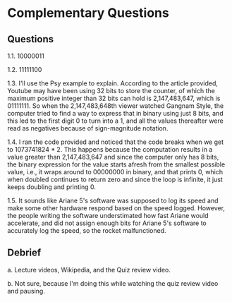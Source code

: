 # Complementary Questions

## Questions

1.1. 10000011

1.2. 11111100

1.3. I'll use the Psy example to explain. According to the article provided, Youtube may have been using 32 bits to store the
     counter, of which the maximum positive integer than 32 bits can hold is 2,147,483,647, which is 01111111.
     So when the 2,147,483,648th viewer watched Gangnam Style, the computer tried to find a way to express that in binary using
     just 8 bits, and this led to the first digit 0 to turn into a 1, and all the values thereafter were read as negatives because
     of sign-magnitude notation.

1.4. I ran the code provided and noticed that the code breaks when we get to 1073741824 * 2. This happens because the computation
     results in a value greater than 2,147,483,647 and since the computer only has 8 bits, the binary expression for the value starts
     afresh from the smallest possible value, i.e., it wraps around to 00000000 in binary, and that prints 0, which when doubled
     continues to return zero and since the loop is infinite, it just keeps doubling and printing 0.

1.5. It sounds like Ariane 5's software was supposed to log its speed and make some other hardware respond based on the speed logged.
     However, the people writing the software understimated how fast Ariane would accelerate, and did not assign enough bits for
     Ariane 5's software to accurately log the speed, so the rocket malfunctioned.


## Debrief

a. Lecture videos, Wikipedia, and the Quiz review video.

b. Not sure, because I'm doing this while watching the quiz review video and pausing.
